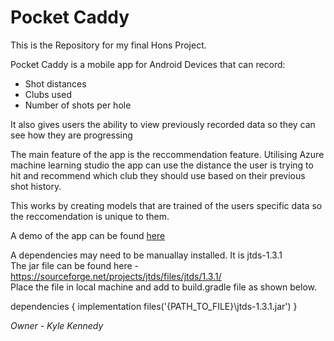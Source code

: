 # Pocket Caddy

This is the Repository for my final Hons Project.

Pocket Caddy is a mobile app for Android Devices that can record:
  * Shot distances
  * Clubs used
  * Number of shots per hole
  
It also gives users the ability to view previously recorded data so they can see how they are progressing

The main feature of the app is the reccommendation feature. 
Utilising Azure machine learning studio the app can use the distance the user is trying to hit and recommend which club they should use based on their previous shot history.

This works by creating models that are trained of the users specific data so the reccomendation is unique to them.

A demo of the app can be found [here](https://studentmailuwsac-my.sharepoint.com/:v:/g/personal/b00360997_studentmail_uws_ac_uk/EQ78vlaAd-9OtZyXHsLfA-8BG1qDpahbebRlf7zl6oMkyA?e=2vRvY3)

A dependencies may need to be manuallay installed. It is jtds-1.3.1  
The jar file can be found here - https://sourceforge.net/projects/jtds/files/jtds/1.3.1/  
Place the file in local machine and add to build.gradle file as shown below.  

dependencies {
 implementation files('{PATH_TO_FILE}\\jtds-1.3.1.jar')
}


_Owner - Kyle Kennedy_
